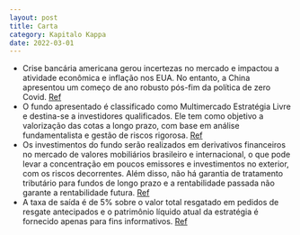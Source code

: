 ```yaml
---
layout: post
title: Carta
category: Kapitalo Kappa
date: 2022-03-01
---
```


- Crise bancária americana gerou incertezas no mercado e impactou a atividade econômica e inflação nos EUA. No entanto, a China apresentou um começo de ano robusto pós-fim da política de zero Covid.
<a href="#" onclick="search_on_pdf('Cenário Ao longo do mês, a crise bancária americana movimentou os mercados e gerou mais incertezas ')">Ref</a>
- O fundo apresentado é classificado como Multimercado Estratégia Livre e destina-se a investidores qualificados. Ele tem como objetivo a valorização das cotas a longo prazo, com base em análise fundamentalista e gestão de riscos rigorosa.
<a href="#" onclick="search_on_pdf('O objetivo do Fundo é buscar a valorização de suas cotas no longo prazo, por meio da realização de i')">Ref</a>
- Os investimentos do fundo serão realizados em derivativos financeiros no mercado de valores mobiliários brasileiro e internacional, o que pode levar a concentração em poucos emissores e investimentos no exterior, com os riscos decorrentes. Além disso, não há garantia de tratamento tributário para fundos de longo prazo e a rentabilidade passada não garante a rentabilidade futura. 
<a href="#" onclick="search_on_pdf('de investimentos e profissionais especializados antes de tomar sua decisão. O Fundo apresentado pode')">Ref</a>
- A taxa de saída é de 5% sobre o valor total resgatado em pedidos de resgate antecipados e o patrimônio líquido atual da estratégia é fornecido apenas para fins informativos.
<a href="#" onclick="search_on_pdf('Pagamento do Resgate1º dia útil subsequente a data de conversão de cotasTaxa de Antecipação de Res')">Ref</a>
